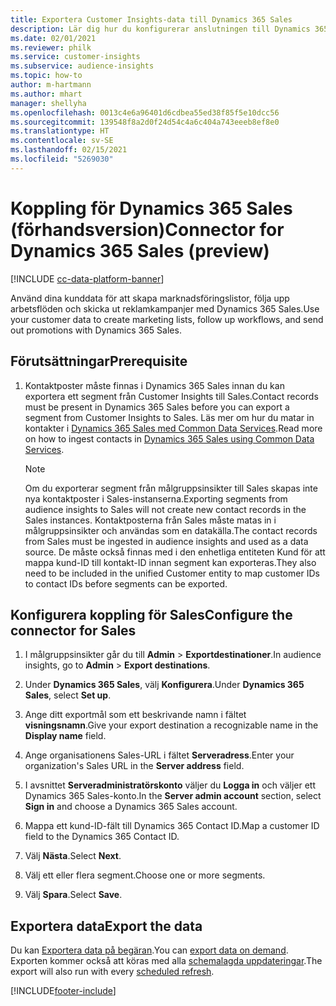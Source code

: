 ```yaml
---
title: Exportera Customer Insights-data till Dynamics 365 Sales
description: Lär dig hur du konfigurerar anslutningen till Dynamics 365 Sales.
ms.date: 02/01/2021
ms.reviewer: philk
ms.service: customer-insights
ms.subservice: audience-insights
ms.topic: how-to
author: m-hartmann
ms.author: mhart
manager: shellyha
ms.openlocfilehash: 0013c4e6a96401d6cdbea55ed38f85f5e10dcc56
ms.sourcegitcommit: 139548f8a2d0f24d54c4a6c404a743eeeb8ef8e0
ms.translationtype: HT
ms.contentlocale: sv-SE
ms.lasthandoff: 02/15/2021
ms.locfileid: "5269030"
---
```

# <a name="connector-for-dynamics-365-sales-preview"></a><span data-ttu-id="24405-103">Koppling för Dynamics 365 Sales (förhandsversion)</span><span class="sxs-lookup"><span data-stu-id="24405-103">Connector for Dynamics 365 Sales (preview)</span></span>

[!INCLUDE [cc-data-platform-banner](../includes/cc-data-platform-banner.md)]

<span data-ttu-id="24405-104">Använd dina kunddata för att skapa marknadsföringslistor, följa upp arbetsflöden och skicka ut reklamkampanjer med Dynamics 365 Sales.</span><span class="sxs-lookup"><span data-stu-id="24405-104">Use your customer data to create marketing lists, follow up workflows, and send out promotions with Dynamics 365 Sales.</span></span>

## <a name="prerequisite"></a><span data-ttu-id="24405-105">Förutsättningar</span><span class="sxs-lookup"><span data-stu-id="24405-105">Prerequisite</span></span>

1. <span data-ttu-id="24405-106">Kontaktposter måste finnas i Dynamics 365 Sales innan du kan exportera ett segment från Customer Insights till Sales.</span><span class="sxs-lookup"><span data-stu-id="24405-106">Contact records must be present in Dynamics 365 Sales before you can export a segment from Customer Insights to Sales.</span></span> <span data-ttu-id="24405-107">Läs mer om hur du matar in kontakter i [Dynamics 365 Sales med Common Data Services](connect-power-query.md).</span><span class="sxs-lookup"><span data-stu-id="24405-107">Read more on how to ingest contacts in [Dynamics 365 Sales using Common Data Services](connect-power-query.md).</span></span>

   > [!NOTE]
   > <span data-ttu-id="24405-108">Om du exporterar segment från målgruppsinsikter till Sales skapas inte nya kontaktposter i Sales-instanserna.</span><span class="sxs-lookup"><span data-stu-id="24405-108">Exporting segments from audience insights to Sales will not create new contact records in the Sales instances.</span></span> <span data-ttu-id="24405-109">Kontaktposterna från Sales måste matas in i målgruppsinsikter och användas som en datakälla.</span><span class="sxs-lookup"><span data-stu-id="24405-109">The contact records from Sales must be ingested in audience insights and used as a data source.</span></span> <span data-ttu-id="24405-110">De måste också finnas med i den enhetliga entiteten Kund för att mappa kund-ID till kontakt-ID innan segment kan exporteras.</span><span class="sxs-lookup"><span data-stu-id="24405-110">They also need to be included in the unified Customer entity to map customer IDs to contact IDs before segments can be exported.</span></span>

## <a name="configure-the-connector-for-sales"></a><span data-ttu-id="24405-111">Konfigurera koppling för Sales</span><span class="sxs-lookup"><span data-stu-id="24405-111">Configure the connector for Sales</span></span>

1. <span data-ttu-id="24405-112">I målgruppsinsikter går du till **Admin** > **Exportdestinationer**.</span><span class="sxs-lookup"><span data-stu-id="24405-112">In audience insights, go to **Admin** > **Export destinations**.</span></span>

1. <span data-ttu-id="24405-113">Under **Dynamics 365 Sales**, välj **Konfigurera**.</span><span class="sxs-lookup"><span data-stu-id="24405-113">Under **Dynamics 365 Sales**, select **Set up**.</span></span>

1. <span data-ttu-id="24405-114">Ange ditt exportmål som ett beskrivande namn i fältet **visningsnamn**.</span><span class="sxs-lookup"><span data-stu-id="24405-114">Give your export destination a recognizable name in the **Display name** field.</span></span>

1. <span data-ttu-id="24405-115">Ange organisationens Sales-URL i fältet **Serveradress**.</span><span class="sxs-lookup"><span data-stu-id="24405-115">Enter your organization's Sales URL in the **Server address** field.</span></span>

1. <span data-ttu-id="24405-116">I avsnittet **Serveradministratörskonto** väljer du **Logga in** och väljer ett Dynamics 365 Sales-konto.</span><span class="sxs-lookup"><span data-stu-id="24405-116">In the **Server admin account** section, select **Sign in** and choose a Dynamics 365 Sales account.</span></span>

1. <span data-ttu-id="24405-117">Mappa ett kund-ID-fält till Dynamics 365 Contact ID.</span><span class="sxs-lookup"><span data-stu-id="24405-117">Map a customer ID field to the Dynamics 365 Contact ID.</span></span>

1. <span data-ttu-id="24405-118">Välj **Nästa**.</span><span class="sxs-lookup"><span data-stu-id="24405-118">Select **Next**.</span></span>

1. <span data-ttu-id="24405-119">Välj ett eller flera segment.</span><span class="sxs-lookup"><span data-stu-id="24405-119">Choose one or more segments.</span></span>

1. <span data-ttu-id="24405-120">Välj **Spara**.</span><span class="sxs-lookup"><span data-stu-id="24405-120">Select **Save**.</span></span>

## <a name="export-the-data"></a><span data-ttu-id="24405-121">Exportera data</span><span class="sxs-lookup"><span data-stu-id="24405-121">Export the data</span></span>

<span data-ttu-id="24405-122">Du kan [Exportera data på begäran](export-destinations.md).</span><span class="sxs-lookup"><span data-stu-id="24405-122">You can [export data on demand](export-destinations.md).</span></span> <span data-ttu-id="24405-123">Exporten kommer också att köras med alla [schemalagda uppdateringar](system.md#schedule-tab).</span><span class="sxs-lookup"><span data-stu-id="24405-123">The export will also run with every [scheduled refresh](system.md#schedule-tab).</span></span>


[!INCLUDE[footer-include](../includes/footer-banner.md)]